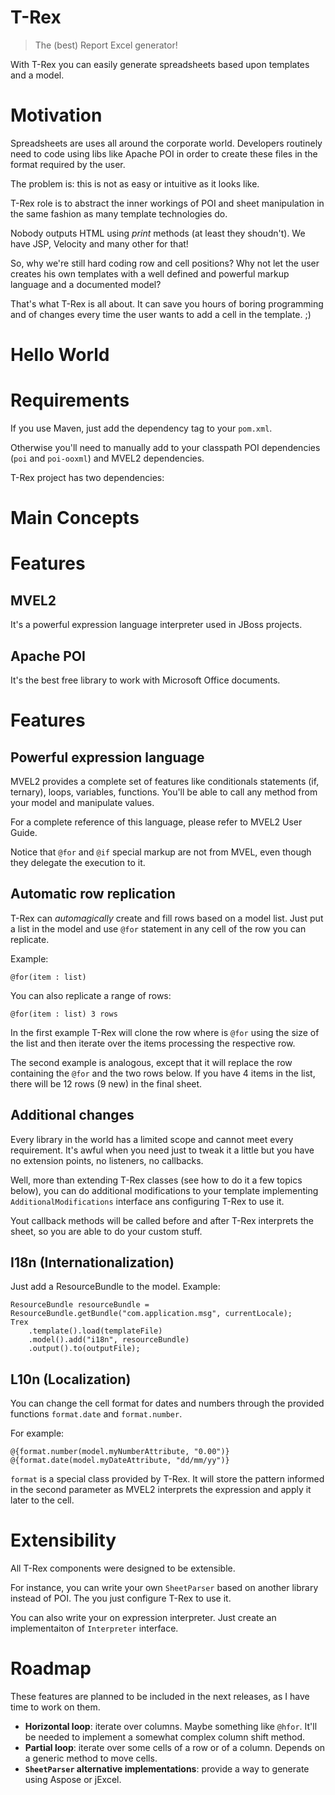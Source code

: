 T-Rex
===========

> The (best) Report Excel generator!

With T-Rex you can easily generate spreadsheets based upon templates and a model.

# Motivation

Spreadsheets are uses all around the corporate world. Developers routinely need to code using libs like Apache POI in order to create these files in the format required by the user.

The problem is: this is not as easy or intuitive as it looks like. 

T-Rex role is to abstract the inner workings of POI and sheet manipulation in the same fashion as many template technologies do.

Nobody outputs HTML using *print* methods (at least they shoudn't). We have JSP, Velocity and many other for that! 

So, why we're still hard coding row and cell positions? Why not let the user creates his own templates with a well defined and powerful markup language and a documented model?

That's what T-Rex is all about. It can save you hours of boring programming and of changes every time the user wants to add a cell in the template. ;)    

# Hello World

# Requirements

If you use Maven, just add the dependency tag to your `pom.xml`. 

Otherwise you'll need to manually add to your classpath POI dependencies (`poi` and `poi-ooxml`) and MVEL2 dependencies.

T-Rex project has two dependencies:

# Main Concepts

# Features

## MVEL2

It's a powerful expression language interpreter used in JBoss projects.

## Apache POI

It's the best free library to work with Microsoft Office documents.

# Features

## Powerful expression language

MVEL2 provides a complete set of features like conditionals statements (if, ternary), loops, variables, functions. You'll be able to call any method from your model and manipulate values.

For a complete reference of this language, please refer to MVEL2 User Guide.

Notice that `@for` and `@if` special markup are not from MVEL, even though they delegate the execution to it.

## Automatic row replication

T-Rex can *automagically* create and fill rows based on a model list. Just put a list in the model and use `@for` statement in any cell of the row you can replicate.

Example:

    @for(item : list)
    
You can also replicate a range of rows:

    @for(item : list) 3 rows
    
In the first example T-Rex will clone the row where is `@for` using the size of the list and then iterate over the items processing the respective row.

The second example is analogous, except that it will replace the row containing the `@for` and the two rows below. If you have 4 items in the list, there will be 12 rows (9 new) in the final sheet.

## Additional changes

Every library in the world has a limited scope and cannot meet every requirement. It's awful when you need just to tweak it a little but you have no extension points, no listeners, no callbacks.

Well, more than extending T-Rex classes (see how to do it a few topics below), you can do additional modifications to your template implementing `AdditionalModifications` interface ans configuring T-Rex to use it.

Yout callback methods will be called before and after T-Rex interprets the sheet, so you are able to do your custom stuff. 

## I18n (Internationalization)

Just add a ResourceBundle to the model. Example:

    ResourceBundle resourceBundle = ResourceBundle.getBundle("com.application.msg", currentLocale);
    Trex
        .template().load(templateFile)
        .model().add("i18n", resourceBundle)
        .output().to(outputFile);

## L10n (Localization)

You can change the cell format for dates and numbers through the provided functions `format.date` and `format.number`.

For example:

    @{format.number(model.myNumberAttribute, "0.00")} 
    @{format.date(model.myDateAttribute, "dd/mm/yy")}
    
`format` is a special class provided by T-Rex. It will store the pattern informed in the second parameter as MVEL2 interprets the expression and apply it later to the cell.

# Extensibility

All T-Rex components were designed to be extensible.

For instance, you can write your own `SheetParser` based on another library instead of POI. The you just configure T-Rex to use it.

You can also write your on expression interpreter. Just create an implementaiton of `Interpreter` interface.

# Roadmap

These features are planned to be included in the next releases, as I have time to work on them.

- **Horizontal loop**: iterate over columns. Maybe something like `@hfor`. It'll be needed to implement a somewhat complex column shift method.
- **Partial loop**: iterate over some cells of a row or of a column. Depends on a generic method to move cells.
- **`SheetParser` alternative implementations**: provide a way to generate using Aspose or jExcel.
